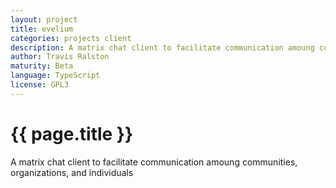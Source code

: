 ```yaml
---
layout: project
title: evelium
categories: projects client
description: A matrix chat client to facilitate communication amoung communities, organizations, and individuals
author: Travis Ralston
maturity: Beta
language: TypeScript
license: GPL3
---
```


# {{ page.title }}
A matrix chat client to facilitate communication amoung communities, organizations, and individuals
